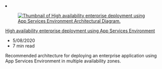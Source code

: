 <!-- This file is automatically generated by build/architectures/build_index.py. Any updates will be lost. -->

<!-- markdownlint-disable MD033 -->

<li class="grid-item item-column" data-categories="Management and Governance Featured ">
<article class="card">
    <div class="card-header has-margin-bottom-none" aria-hidden="true">
        <figure class="image diagram has-height-175 has-overflow-hidden level">
            <a href="/azure/architecture/reference-architectures/enterprise-integration/ase-high-availability-deployment"><img src="/azure/architecture/browse/thumbs/ase-high-availability-deployment.png" class="diagram" alt="Thumbnail of High availability enterprise deployment using App Services Environment Architectural Diagram." data-linktype="relative-path"></a>
        </figure>
    </div>
    <div class="card-content">
        <a class="card-content-title has-margin-top-none" href="/azure/architecture/reference-architectures/enterprise-integration/ase-high-availability-deployment">
            <p>High availability enterprise deployment using App Services Environment</p>
        </a>
        <ul class="card-content-metadata">
            <li>5/08/2020</li>
            <li>7 min read</li>
        </ul>
        <p class="card-content-description">Recommended architecture for deploying an enterprise application using App Services Environment in multiple availability zones.</p>
        <div class="bottom-to-top-fade is-hidden-mobile"></div>
    </div>
</article>
</li>
